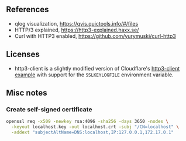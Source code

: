 ## References

- qlog visualization, <https://qvis.quictools.info/#/files>
- HTTP/3 explained, <https://http3-explained.haxx.se/>
- Curl with HTTP3 enabled, <https://github.com/yurymuski/curl-http3>

## Licenses

- http3-client is a slightly modified version of Cloudflare's [http3-client example](https://github.com/cloudflare/quiche/blob/master/quiche/examples/http3-client.c) with support for the `SSLKEYLOGFILE` environment variable.

## Misc notes

### Create self-signed certificate

```sh
openssl req -x509 -newkey rsa:4096 -sha256 -days 3650 -nodes \
  -keyout localhost.key -out localhost.crt -subj "/CN=localhost" \
  -addext "subjectAltName=DNS:localhost,IP:127.0.0.1,172.17.0.1"
```